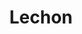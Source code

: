 ---
image:
title: Lechon
description: pulled pork shoulder, sweet potato, salsa criolla, organic arugula, aioli on grilled French bread
price: '10.65'
available: true
menu: sanguches
---
